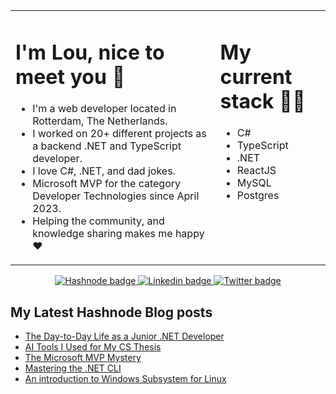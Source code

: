 <table align="center"><tr><td valign="top" width="65%">

# I'm Lou, nice to meet you 👋

* I'm a web developer located in Rotterdam, The Netherlands.
* I worked on 20+ different projects as a backend .NET and TypeScript developer.
* I love C#, .NET, and dad jokes.
* Microsoft MVP for the category Developer Technologies since April 2023.
* Helping the community, and knowledge sharing makes me happy ❤️

</td><td valign="top" width="35%">

# My current stack 👩‍💻
* C#
* TypeScript
* .NET
* ReactJS
* MySQL
* Postgres

</tr></tr></table>

<p align="center">
 <a href="https://hashnode.com/@lovelacecoding">
   <img src="https://img.shields.io/badge/Hashnode-2962FF?style=for-the-badge&logo=hashnode&logoColor=white" alt="Hashnode badge"/>
 </a>
 <a href="https://www.linkedin.com/in/louelladev/">
   <img src="https://img.shields.io/badge/linkedin-%230077B5.svg?style=for-the-badge&logo=linkedin&logoColor=white" alt="Linkedin badge"/>
 </a>
 <a href="https://twitter.com/lovelacecoding">
   <img src="https://img.shields.io/badge/Twitter-1DA1F2?style=for-the-badge&logo=twitter&logoColor=white" alt="Twitter badge" />
 </a>
</p>

## My Latest Hashnode Blog posts
 <!-- BLOG-POST-LIST:START -->
- [The Day-to-Day Life as a Junior .NET Developer](https://lovelacecoding.hashnode.dev/the-day-to-day-life-as-a-junior-net-developer)
- [AI Tools I Used for My CS Thesis](https://lovelacecoding.hashnode.dev/ai-tools-i-used-for-my-cs-thesis)
- [The Microsoft MVP Mystery](https://lovelacecoding.hashnode.dev/the-microsoft-mvp-mystery)
- [Mastering the .NET CLI](https://lovelacecoding.hashnode.dev/mastering-the-net-cli)
- [An introduction to Windows Subsystem for Linux](https://lovelacecoding.hashnode.dev/an-introduction-to-windows-subsystem-for-linux)
<!-- BLOG-POST-LIST:END -->
 



